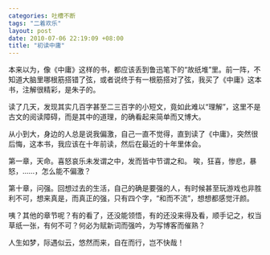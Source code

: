 ```yaml
--- 
categories: 吐槽不断
tags: "二着欢乐"
layout: post
date: 2010-07-06 22:19:09 +08:00
title: "初读中庸"
---
```


本来以为，像《中庸》这样的书，都应该丢到鲁迅笔下的“故纸堆”里。前一阵，不知道大脑里哪根筋搭错了弦，或者说终于有一根筋搭对了弦，我买了《中庸》这本书，注解很精彩，是朱子的。

读了几天，发现其实几百字甚至二三百字的小短文，竟如此难以“理解”，这里不是古文的阅读障碍，而是其中的道理，的确看起来简单而又博大。

从小到大，身边的人总是说我偏激，自己一直不觉得，直到读了《中庸》，突然很后悔，这本书，我应该在十年前读，然后在最近的十年里体会。

第一章，天命。喜怒哀乐未发谓之中，发而皆中节谓之和。  唉，狂喜，惨悲，暴怒，……，怎么能不偏激？

第十章，问强。回想过去的生活，自己的确是要强的人，有时候甚至玩游戏也非胜利不可，想来真是，而真正的强，只有四个字，“和而不流”，想想都感觉汗颜。

咦？其他的章节呢？有的看了，还没能领悟，有的还没来得及看，顺手记之，权当草纸一张，有何不可？何必为赋新词而强吟，为写博客而催熟？

人生如梦，际遇似云，悠然而来，自在而行，岂不快哉！

